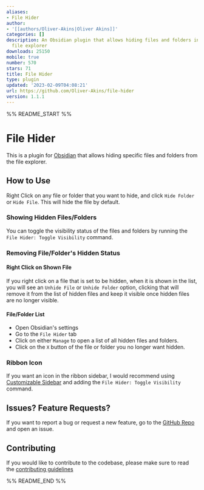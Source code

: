 ```yaml
---
aliases:
- File Hider
author:
- '[[authors/Oliver-Akins|Oliver Akins]]'
categories: []
description: An Obsidian plugin that allows hiding files and folders in the built-in
  file explorer
downloads: 25150
mobile: true
number: 570
stars: 71
title: File Hider
type: plugin
updated: '2023-02-09T04:08:21'
url: https://github.com/Oliver-Akins/file-hider
version: 1.1.1
---
```


%% README_START %%

# File Hider

This is a plugin for [Obsidian](https://obsidian.md) that allows hiding specific
files and folders from the file explorer.

## How to Use
Right Click on any file or folder that you want to hide, and click `Hide Folder`
or `Hide File`. This will hide the file by default.

### Showing Hidden Files/Folders
You can toggle the visibility status of the files and folders by running the
`File Hider: Toggle Visibility` command.

### Removing File/Folder's Hidden Status

#### Right Click on Shown File
If you right click on a file that is set to be hidden, when it is shown in the
list, you will see an `Unhide File` or `Unhide Folder` option, clicking that
will remove it from the list of hidden files and keep it visible once hidden
files are no longer visible.

#### File/Folder List
- Open Obsidian's settings
- Go to the `File Hider` tab
- Click on either `Manage` to open a list of all hidden files and folders.
- Click on the `X` button of the file or folder you no longer want hidden.


### Ribbon Icon
If you want an icon in the ribbon sidebar, I would recommend using
[Customizable Sidebar](https://github.com/phibr0/obsidian-customizable-sidebar)
and adding the `File Hider: Toggle Visibility` command.

## Issues? Feature Requests?
If you want to report a bug or request a new feature, go to the
[GitHub Repo](https://github.com/Oliver-Akins/file-hider/issues/new/choose) and
open an issue.

## Contributing
If you would like to contribute to the codebase, please make sure to read the
[contributing guidelines](https://github.com/Oliver-Akins/file-hider/blob/main/.github/contributing.md)

%% README_END %%